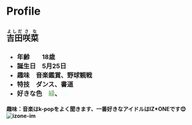 <!DOCTYPE html>
<html lang="ja">
<head>
  <link rel="stylesheet" href=https://sanachi1027.github.io/ｃｓｓ/style.css"/>
  <title>自己紹介</title>  
</head>
<body>
  <h1>Profile</h1>
  <h2><ruby>吉田<rt>よしだ</rt>咲菜<rt>さな</rt></ruby></h2>
  <h3><ul><li>年齢　　18歳</li> <li>誕生日　5月25日</li><li>趣味　音楽鑑賞、野球観戦</li><li>特技　ダンス、書道</li>
    <li>好きな色　<span style="color: darkseagreen;">緑</span>、 <span style="color: azure;">白</span></li></h3>
  </ul>
  <h4>趣味：音楽はk-popをよく聞きます、一番好きなアイドルはIZ*ONEです😊
    <img src="C:\Users\sanay\Downloads\izone-image.jpg" alt="izone-im"/>
  </h4>
</body>
</html>
